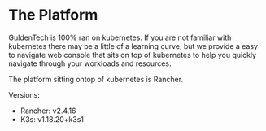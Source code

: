 # The Platform

GuldenTech is 100% ran on kubernetes. If you are not familiar with kubernetes there may be a little of a learning curve, but we provide a easy to navigate web console that sits on top of kubernetes to help you quickly navigate through your workloads and resources.

The platform sitting ontop of kubernetes is Rancher.

Versions:

* Rancher: v2.4.16
* K3s: v1.18.20+k3s1
